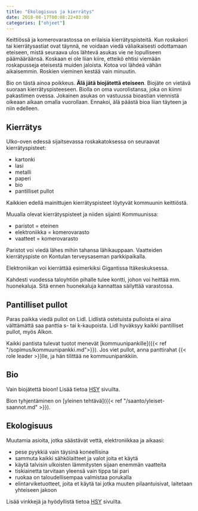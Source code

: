 ```yaml
---
title: "Ekologisuus ja kierrätys"
date: 2018-08-17T00:08:22+03:00
categories: ["ohjeet"]
---
```

Keittiössä ja komerovarastossa on erilaisia kierrätyspisteitä. Kun roskakori tai kierrätysastiat ovat täynnä, ne voidaan viedä väliaikaisesti odottamaan eteiseen, mistä seuraava ulos lähtevä asukas vie ne lopulliseen päämääräänsä. Koskaan ei ole liian kiire, etteikö ehtisi viemään roskapusseja eteisestä muiden jaloista. Kotoa voi lähdeä vähän aikaisemmin. Roskien vieminen kestää vain minuutin.

Bio on tästä ainoa poikkeus. **Älä jätä biojätettä eteiseen**. Biojäte on vietävä suoraan kierrätyspisteeseen. Biolla on oma vuorolistansa, joka on kiinni pakastimen ovessa. Jokainen asukas on vastuussa bioastian viennistä oikeaan aikaan omalla vuorollaan. Ennakoi, älä päästä bioa liian täyteen ja niin edelleen.

## Kierrätys
Ulko-oven edessä sijaitsevassa roskakatoksessa on seuraavat kierrätyspisteet:

  - kartonki
  - lasi
  - metalli
  - paperi
  - bio
  - pantilliset pullot

Kaikkien edellä mainittujen kierrätyspisteet löytyvät kommuunin keittiöstä.

Muualla olevat kierrätyspisteet ja niiden sijainti Kommuunissa:

  - paristot = eteinen
  - elektroniikka = komerovarasto
  - vaatteet = komerovarasto

Paristot voi viedä lähes mihin tahansa lähikauppaan. Vaatteiden kierrätyspiste on Kontulan terveysaseman parkkipaikalla.

Elektroniikan voi kierrättää esimerkiksi Gigantissa Itäkeskuksessa.

Kahdesti vuodessa taloyhtiön pihalle tulee kontti, johon voi heittää mm. huonekaluja. Sitä ennen huonekaluja kannattaa säilyttää varastossa.

## Pantilliset pullot
Paras paikka viedä pullot on Lidl. Lidlistä ostetuista pulloista ei aina välttämättä saa panttia s- tai k-kaupoista. Lidl hyväksyy kaikki pantilliset pullot, myös Alkon.

Kaikki pantista tulevat tuotot menevät [kommuunipankille]({{< ref "/sopimus/kommuunipankki.md">}}). Jos viet pullot, anna panttirahat {{< role leader >}}lle, ja hän tilittää ne kommuunipankkiin.

## Bio
Vain biojätettä bioon! Lisää tietoa [HSY](https://www.hsy.fi/en/residents/sorting/instructions/biowaste/Pages/default.aspx) sivuilta.

Bion tyhjentäminen on [yleinen tehtävä]({{< ref "/saanto/yleiset-saannot.md" >}}).

## Ekologisuus
Muutamia asioita, jotka säästävät vettä, elektroniikkaa ja aikaasi:

  - pese pyykkiä vain täysinä koneellisina
  - sammuta kaikki sähkölaitteet ja valot joita et käytä
  - käytä talvisin ulkoisten lämmitysten sijaan enemmän vaatteita 
  - tiskiainetta tarvitaan yleensä vain tippa tai pari 
  - ruokaa on taloudellisempaa valmistaa porukalla
  - elintarviketuotteet, joita et käytä tai jotka muuten pilaantuisivat, laitetaan yhteiseen jakoon

Lisää vinkkejä ja hyödyllistä tietoa [HSY](https://www.hsy.fi/en/residents/Pages/default.aspx) sivuilta.
